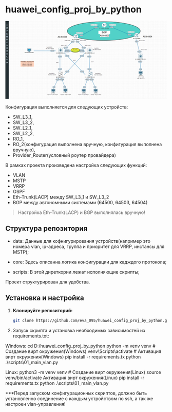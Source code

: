 # huawei_config_proj_by_python

![Схема сети](images/network_huawei.jpg)


Конфигурация выполняется для следующих устройств:

- SW_L3_1, 
- SW_L3_2, 
- SW_L2_1, 
- SW_L2_2,
- RO_1, 
- RO_2(конфигурация выполнена вручную, конфигурация выполнена вручную),
- Provider_Router(условный роутер провайдера)

В рамках проекта произведена настройка следующих функций:

- VLAN
- MSTP
- VRRP
- OSPF 
- Eth-Trunk(LACP) между SW_L3_1 и SW_L3_2 
- BGP между автономными системами (64500, 64503, 64504)

> Настройка Eth-Trunk(LACP) и BGP выполнялась вручную!

## Структура репозитория

- data: Данные для кофнигурирования устройств(например это номера vlan, ip-адреса, 
					      группа и приоритет для VRRP,
					      инстансы для MSTP);

- core: Здесь описанна логика конфигурации для кадждого протокола;

- scripts: В этой диреткории лежат исполняющие скрипты;

Проект структурирован для удобства.


## Установка и настройка

1. **Клонируйте репозиторий:**
   ```bash
   git clone https://github.com/eva_095/huawei_config_proj_by_python.git

2. Запуск скрипта и установка необходимых зависимостей из requirements.txt:

Windows:
cd D:/huawei_config_proj_by_python
python -m venv venv # Создание вирт окружения(Windows)
venv\Scripts\activate # Активация вирт окружения(Windows)
pip install -r requirements.tx
python .\scripts\01_main_vlan.py

Linux:
python3 -m venv venv # Создание вирт окружения(Linux)
source venv/bin/activate Активация вирт окружения(Linux)
pip install -r requirements.tx
python .\scripts\01_main_vlan.py


***Перед запуском конфигурационных скриптов, должно быть установленно соединение с каждым устройством по ssh, 
а так же настроен vlan-управления!
